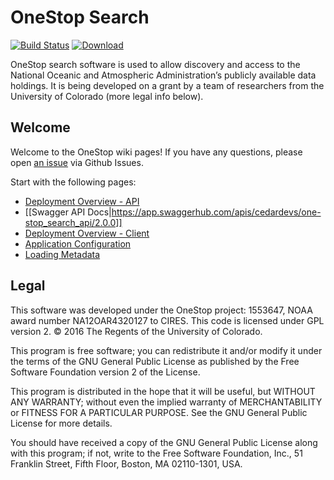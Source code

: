 OneStop Search
===

[![Build Status](https://travis-ci.org/cedardevs/onestop.svg?branch=master)](https://travis-ci.org/cedardevs/onestop)
[ ![Download](https://api.bintray.com/packages/cedardevs/maven/onestop/images/download.svg) ](https://bintray.com/cedardevs/maven/onestop/_latestVersion)

OneStop search software is used to allow discovery and access to the
National Oceanic and Atmospheric Administration’s publicly available
data holdings. It is being developed on a grant by a team of researchers
from the University of Colorado (more legal info below).

## Welcome
Welcome to the OneStop wiki pages! If you have any questions, please open [an issue](https://github.com/cires-ncei/onestop/issues) via Github Issues.

Start with the following pages:
* [Deployment Overview - API](/docs/deployment/api-deployment.md)
* [[Swagger API Docs|https://app.swaggerhub.com/apis/cedardevs/one-stop_search_api/2.0.0]]
* [Deployment Overview - Client](/docs/deployment/client-deployment.md)
* [Application Configuration](/docs/deployment/application-configuration.md)
* [Loading Metadata](/docs/usage/metadata-loading.md)


## Legal

This software was developed
under the OneStop project: 1553647,
NOAA award number NA12OAR4320127 to CIRES.
This code is licensed under GPL version 2.
© 2016 The Regents of the University of Colorado.

This program is free software; you can redistribute it and/or
modify it under the terms of the GNU General Public License
as published by the Free Software Foundation version 2
of the License.

This program is distributed in the hope that it will be useful,
but WITHOUT ANY WARRANTY; without even the implied warranty of
MERCHANTABILITY or FITNESS FOR A PARTICULAR PURPOSE.  See the
GNU General Public License for more details.

You should have received a copy of the GNU General Public License
along with this program; if not, write to the Free Software
Foundation, Inc., 51 Franklin Street, Fifth Floor, Boston, MA  02110-1301, USA.
